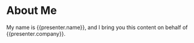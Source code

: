 # About Me

My name is {{presenter.name}}, and I bring you this content on behalf of
{{presenter.company}}.